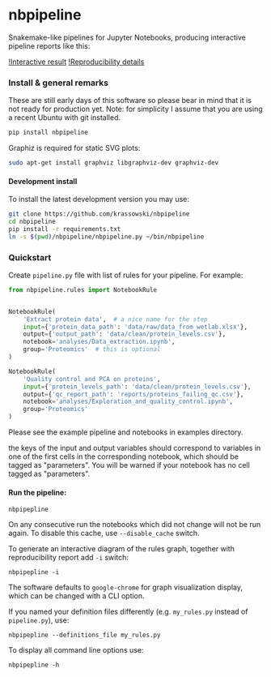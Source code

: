 # nbpipeline
Snakemake-like pipelines for Jupyter Notebooks, producing interactive pipeline reports like this:

[!Interactive result](https://raw.githubusercontent.com/krassowski/nbpipeline/master/examples/screenshots/example_interactive_result.png) [!Reproducibility details](https://raw.githubusercontent.com/krassowski/nbpipeline/master/examples/screenshots/example_diff.pngg)


### Install & general remarks

These are still early days of this software so please bear in mind that it is not ready for production yet.
Note: for simplicity I assume that you are using a recent Ubuntu with git installed.


```bash
pip install nbpipeline
```

Graphiz is required for static SVG plots:

```bash
sudo apt-get install graphviz libgraphviz-dev graphviz-dev
```

#### Development install

To install the latest development version you may use:

```bash
git clone https://github.com/krassowski/nbpipeline
cd nbpipeline
pip install -r requirements.txt
ln -s $(pwd)/nbpipeline/nbpipeline.py ~/bin/nbpipeline
```

### Quickstart

Create `pipeline.py` file with list of rules for your pipeline. For example:

```python
from nbpipeline.rules import NotebookRule


NotebookRule(
    'Extract protein data',  # a nice name for the step
    input={'protein_data_path': 'data/raw/data_from_wetlab.xlsx'},
    output={'output_path': 'data/clean/protein_levels.csv'},
    notebook='analyses/Data_extraction.ipynb',
    group='Proteomics'  # this is optional
)

NotebookRule(
    'Quality control and PCA on proteins',
    input={'protein_levels_path': 'data/clean/protein_levels.csv'},
    output={'qc_report_path': 'reports/proteins_failing_qc.csv'},
    notebook='analyses/Exploration_and_quality_control.ipynb',
    group='Proteomics'
)
```

Please see the example pipeline and notebooks in examples directory.

the keys of the input and output variables should correspond to variables in one of the first cells
in the corresponding notebook, which should be tagged as "parameters".
You will be warned if your notebook has no cell tagged as "parameters".

#### Run the pipeline:

```
nbpipepline
```

On any consecutive run the notebooks which did not change will not be run again.
To disable this cache, use `--disable_cache` switch.

To generate an interactive diagram of the rules graph, together with reproducibility report add `-i` switch:

```
nbpipepline -i
```

The software defaults to `google-chrome` for graph visualization display, which can be changed with a CLI option.

If you named your definition files differently (e.g. `my_rules.py` instead of `pipeline.py`), use:

```
nbpipepline --definitions_file my_rules.py
```


To display all command line options use:

```
nbpipepline -h
```
